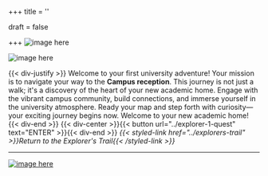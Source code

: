 +++
title = ''

draft = false

+++
![image here](../images/explorer-2.png#center)

![image here](../images/trail-1.png#center)

{{< div-justify >}}
Welcome to your first university adventure! Your mission is to navigate your way to the **Campus reception**. This journey is not just a walk; it's a discovery of the heart of your new academic home. Engage with the vibrant campus community, build connections, and immerse yourself in the university atmosphere. Ready your map and step forth with curiosity—your exciting journey begins now. Welcome to your new academic home!
{{< div-end >}}
{{< div-center >}}{{< button url="../explorer-1-quest" text="ENTER" >}}{{< div-end >}}
*{{< styled-link href="../explorers-trail" >}}Return to the Explorer's Trail{{< /styled-link >}}*

___


[![image here](../images/lost-icon.png#center)](../lost)